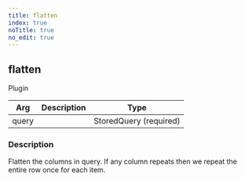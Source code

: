 ```yaml
---
title: flatten
index: true
noTitle: true
no_edit: true
---
```




<div class="vql_item"></div>


## flatten
<span class='vql_type label label-warning pull-right page-header'>Plugin</span>



<div class="vqlargs"></div>

Arg | Description | Type
----|-------------|-----
query||StoredQuery (required)

### Description

Flatten the columns in query. If any column repeats then we repeat the entire row once for each item.

